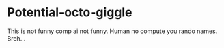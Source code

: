 # Potential-octo-giggle
This is not funny comp ai not funny. Human no compute you rando names. Breh...
